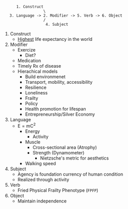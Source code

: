 ```
      1. Construct
                  \
   3. Language -> 2. Modifier -> 5. Verb -> 6. Object
                  /
                   4. Subject
```

1. Construct
   - [Highest](https://agen.iafor.org/call-for-papers/) life expectancy in the world
2. Modifier
   - Exercize
      - Diet?
   - Medication
   - Timely Rx of disease
   - Hierachical models
     - Build environmenet
     - Transport, mobility, accessibility
     - Resilience
     - Loneliness
     - Frailty
     - Policy
     - Health promotion for lifespan
     - Entrepreneurship/Silver Economy
3. Language
   - $\text{E}=\text{mC}^2$
     - Energy
       - Activity
     - Muscle
       - Cross-sectional area (Atrophy)
       - Strength (Dynamometer)
         - Nietzsche's metric for aesthetics
     - Walking speed
6. Subject
   - Agency is foundation currency of human condition
   - Realized through activity
7. Verb
   - Fried Physical Frailty Phenotype (`FPFP`)
8. Object
   - Maintain independence
